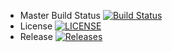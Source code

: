- Master Build Status [![Build Status](https://www.travis-ci.com/Jack2680/semagain.svg?branch=master)](https://www.travis-ci.com/Jack2680/semagain)
- License [![LICENSE](https://img.shields.io/github/license/Jack2680/semagain.svg?style=flat-square)](https://github.com/Jack2680/semagain/blob/master/LICENSE)
- Release [![Releases](https://img.shields.io/github/release/Jack2680/semagain/all.svg?style=flat-square)](https://github.com/Jack2680/semagain/releases)